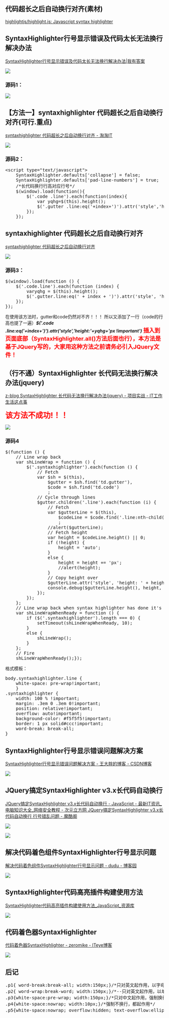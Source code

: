 ## 代码超长之后自动换行对齐(素材)

[highlightjs/highlight.js: Javascript syntax highlighter  ](https://github.com/highlightjs/highlight.js)

## SyntaxHighlighter行号显示错误及代码太长无法换行解决办法

[SyntaxHighlighter行号显示错误及代码太长无法换行解决办法|我有答案  ](http://www.woyoudaan.cn/article/1101611453195063985_16.html)

![](https://img2018.cnblogs.com/blog/1588269/201903/1588269-20190305165431129-1282475372.png)

### 源码1：

![](https://img2018.cnblogs.com/blog/1588269/201903/1588269-20190305165625899-840346505.png)

## 【方法一】syntaxhighlighter 代码超长之后自动换行对齐(可行.重点)

[syntaxhighlighter 代码超长之后自动换行对齐 - 淘淘IT  ](http://www.taotaoit.com/article/details/316.html)

![](https://img2018.cnblogs.com/blog/1588269/201903/1588269-20190301154609563-1208109696.png)

### 源码2：

<pre class="brush:javascript;">
&#60;script type="text/javascript"&#62;
    SyntaxHighlighter.defaults['collapse'] = false;
    SyntaxHighlighter.defaults['pad-line-numbers'] = true;
    /*长代码换行行高对应行号*/
    $(window).load(function(){
        $('.code .line').each(function(index){
            var yqhg=$(this).height();
            $('.gutter .line:eq('+index+')').attr('style','height:'+yqhg+'px !important')
        });
    });
</pre>

## syntaxhighlighter 代码超长之后自动换行对齐

[syntaxhighlighter 代码超长之后自动换行对齐  ](https://baijiahao.baidu.com/s?id=1565394238482052&wfr=spider&for=pc)

![](https://img2018.cnblogs.com/blog/1588269/201903/1588269-20190301155730488-553418084.png)

### 源码3：

<pre class="brush:js;">
$(window).load(function () {
    $('.code.line').each(function (index) {
        varyqhg = $(this).height();
        $('.gutter.line:eq(' + index + ')').attr('style', 'height:' + yqhg + 'px!important')
    });
});
</pre>
在使用该方法时，gutter和code仍然对不齐！！！
所以又添加了一行（code的行高也提了一遍）***$('.code .line:eq('+index+')').attr('style','height:'+yqhg+'px !important')***
<font size="4" color=red><b>插入到页面底部（SyntaxHighlighter.all()方法后面也行），本方法是基于JQuery写的，大家用这种方法之前请务必引入JQuery文件！</b></font>

## （行不通）SyntaxHighlighter 长代码无法换行解决办法(jquery)

[z-blog SyntaxHighlighter 长代码无法换行解决办法(jquery) - 项目实战 - IT工作生活这点事  ](http://www.suchso.com/projecteactual/z-blog-jquery-SyntaxHighlighter-longcode.html)

<font size="5" color=red><b>该方法不成功!！！</b></font>

![](https://img2018.cnblogs.com/blog/1588269/201903/1588269-20190305173735446-176267396.png)

### 源码4

<pre class="brush:js;">
$(function () {
    // Line wrap back
    var shLineWrap = function () {
        $('.syntaxhighlighter').each(function () {
            // Fetch
            var $sh = $(this),
                $gutter = $sh.find('td.gutter'),
                $code = $sh.find('td.code')
                ;
            // Cycle through lines
            $gutter.children('.line').each(function (i) {
                // Fetch
                var $gutterLine = $(this),
                    $codeLine = $code.find('.line:nth-child(' + (i + 1) + ')')
                    ;
                //alert($gutterLine);
                // Fetch height
                var height = $codeLine.height() || 0;
                if (!height) {
                    height = 'auto';
                }
                else {
                    height = height += 'px';
                    //alert(height);
                }
                // Copy height over
                $gutterLine.attr('style', 'height: ' + height + ' !important'); // fix by Edi, for JQuery 1.7+ under Firefox 15.0
                console.debug($gutterLine.height(), height, $gutterLine.text(), $codeLine);
            });
        });
    };
    // Line wrap back when syntax highlighter has done it's stuff
    var shLineWrapWhenReady = function () {
        if ($('.syntaxhighlighter').length === 0) {
            setTimeout(shLineWrapWhenReady, 10);
        }
        else {
            shLineWrap();
        }
    };
    // Fire
    shLineWrapWhenReady();});
</pre>

格式模板：

<pre class="brush:css;">
body.syntaxhighlighter.line {
    white-space: pre-wrap!important;
    }
.syntaxhighlighter {
    width: 100 % !important;
    margin: .3em 0 .3em 0!important;
    position: relative!important;
    overflow: auto!important;
    background-color: #f5f5f5!important;
    border: 1 px solid#ccc!important;
    word-break: break-all;
}
</pre>

## SyntaxHighlighter行号显示错误问题解决方案

[SyntaxHighlighter行号显示错误问题解决方案 - 王大胖的博客 - CSDN博客  ](https://blog.csdn.net/buaawp/article/details/51038675)

![](https://img2018.cnblogs.com/blog/1588269/201903/1588269-20190301160505735-1502593878.png)

## JQuery搞定SyntaxHighlighter v3.x长代码自动换行

[JQuery搞定SyntaxHighlighter v3.x长代码自动换行 - JavaScript - 最新IT资讯_电脑知识大全_网络安全教程 - 次元立方网  ](http://www.it165.net/pro/html/201209/3745.html)
[JQuery搞定SyntaxHighlighter v3.x长代码自动换行 行号错乱问题 - 魔酷阁  ](https://www.mokuge.com/webdesign/1335.html)

![](https://img2018.cnblogs.com/blog/1588269/201903/1588269-20190301155437892-1466549917.png)

![](https://img2018.cnblogs.com/blog/1588269/201903/1588269-20190305175618510-1992483584.png)

## 解决代码着色组件SyntaxHighlighter行号显示问题

[解决代码着色组件SyntaxHighlighter行号显示问题 - dudu - 博客园  ](https://www.cnblogs.com/dudu/p/syntaxhighlighter-linenumber.html)

![](https://img2018.cnblogs.com/blog/1588269/201903/1588269-20190305180323968-1656949330.png)

## SyntaxHighlighter代码高亮插件构建使用方法

[SyntaxHighlighter代码高亮插件构建使用方法_JavaScript_资源库  ](https://www.zyku.net/js/1566.html)

![](https://img2018.cnblogs.com/blog/1588269/201903/1588269-20190305180926003-973154352.png)

## 代码着色器SyntaxHighlighter

[代码着色器SyntaxHighlighter - zeromike - ITeye博客  ](https://zhangzhaoaaa.iteye.com/blog/2092075)

![](https://img2018.cnblogs.com/blog/1588269/201903/1588269-20190305181628072-1941800395.png)

## 后记

<pre class="brush:css;">
.p1{ word-break:break-all; width:150px;}/*只对英文起作用，以字母作为换行依据*/
.p2{ word-wrap:break-word; width:150px;}/*--只对英文起作用，以单词作为换行依据*/
.p3{white-space:pre-wrap; width:150px;}/*只对中文起作用，强制换行*/
.p4{white-space:nowrap; width:10px;}/*强制不换行，都起作用*/
.p5{white-space:nowrap; overflow:hidden; text-overflow:ellipsis; width:100px;}／/*不换行，超出部分隐藏且以省略号形式出现*/
</pre>